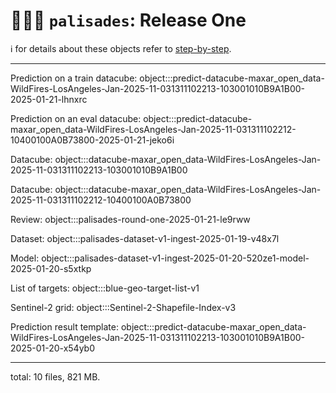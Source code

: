 # 🧑🏽‍🚒 `palisades`: Release One

ℹ️ for details about these objects refer to [step-by-step](./step-by-step.md).

---

Prediction on a train datacube: object:::predict-datacube-maxar_open_data-WildFires-LosAngeles-Jan-2025-11-031311102213-103001010B9A1B00-2025-01-21-lhnxrc

Prediction on an eval datacube: object:::predict-datacube-maxar_open_data-WildFires-LosAngeles-Jan-2025-11-031311102212-10400100A0B73800-2025-01-21-jeko6i

Datacube: object:::datacube-maxar_open_data-WildFires-LosAngeles-Jan-2025-11-031311102213-103001010B9A1B00

Datacube: object:::datacube-maxar_open_data-WildFires-LosAngeles-Jan-2025-11-031311102212-10400100A0B73800

Review: object:::palisades-round-one-2025-01-21-le9rww

Dataset: object:::palisades-dataset-v1-ingest-2025-01-19-v48x7l

Model: object:::palisades-dataset-v1-ingest-2025-01-20-520ze1-model-2025-01-20-s5xtkp

List of targets: object:::blue-geo-target-list-v1

Sentinel-2 grid: object:::Sentinel-2-Shapefile-Index-v3

Prediction result template: object:::predict-datacube-maxar_open_data-WildFires-LosAngeles-Jan-2025-11-031311102213-103001010B9A1B00-2025-01-20-x54yb0

---

total: 10 files, 821 MB.